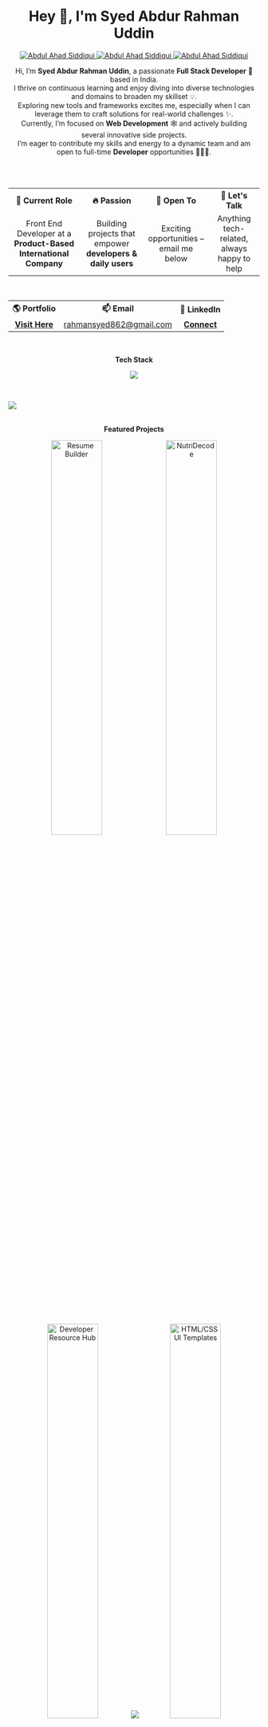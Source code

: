 <h1 align="center"> Hey 👋, I'm Syed Abdur Rahman Uddin </h1>

<p align="center">

  <a href="https://www.linkedin.com/in/abdulahadsiddiqui11/" target="_blank">
  <img border="0" alt="Abdul Ahad Siddiqui" src="https://img.icons8.com/doodle/40/000000/linkedin--v2.png"/>
  </a>

  <a href="mailto:abdulahadsiddiqui011@gmail.com" target="_blank">
  <img border="0" alt="Abdul Ahad Siddiqui" src="https://img.icons8.com/doodle/38/000000/gmail-new.png"/>
  </a>
  
  <a href="https://www.abdulahadsiddiqui.com/" target="_blank">
  <img border="0" alt="Abdul Ahad Siddiqui" src="https://img.icons8.com/doodle/40/null/internet--v1.png"/>
  </a>
  
</p>

<div align="center">
Hi, I’m <strong>Syed Abdur Rahman Uddin</strong>, a passionate <strong>Full Stack Developer</strong> 🚀 based in India.<br />
I thrive on continuous learning and enjoy diving into diverse technologies and domains to broaden my skillset 💡.<br />
Exploring new tools and frameworks excites me, especially when I can leverage them to craft solutions for real-world challenges ✨.<br />
Currently, I’m focused on <strong>Web Development</strong> 🕸️ and actively building several innovative side projects.<br />
I’m eager to contribute my skills and energy to a dynamic team and am open to full-time <strong>Developer</strong> opportunities 👨🏻‍💻.
</div>

<br><br>

<div align="center">

<table>
  <tr>
    <th>💼 Current Role</th>
    <th>🔥 Passion</th>
    <th>🤝 Open To</th>
    <th>💬 Let's Talk</th>
  </tr>
  <tr>
    <td align="center">Front End Developer at a <b>Product-Based International Company</b></td>
    <td align="center">Building projects that empower <b>developers & daily users</b></td>
    <td align="center">Exciting opportunities – email me below</td>
    <td align="center">Anything tech-related, always happy to help</td>
  </tr>
</table>

<br>

<table>
  <tr>
    <th>🌎 Portfolio</th>
    <th>📫 Email</th>
    <th>🔗 LinkedIn</th>
  </tr>
  <tr>
    <td align="center"><a href="https://www.google.com/"><b>Visit Here</b></a></td>
    <td align="center"><a href="mailto:rahmansyed862@gmail.com">rahmansyed862@gmail.com</a></td>
    <td align="center"><a href="https://www.linkedin.com/in/syedabdurrahmanuddin/"><b>Connect</b></a></td>
  </tr>
</table>

</div>

<br>

<div align="center">

**Tech Stack**
<p align="center">
  <img src="https://skillicons.dev/icons?i=html,css,js,react,nodejs,express,mongodb,git,github,vscode,figma,tailwind,bootstrap" />
</p>

</div>

<br>

<img src="https://user-images.githubusercontent.com/73097560/115834477-dbab4500-a447-11eb-908a-139a6edaec5c.gif"><br><br>

<div align="center">

**Featured Projects**
<p align="center">
  <a href="LIVE_LINK"><img src="https://github.com/user-attachments/assets/project-banner1.png" width="45%" alt="Resume Builder"/></a>
  <a href="LIVE_LINK"><img src="https://github.com/user-attachments/assets/project-banner2.png" width="45%" alt="NutriDecode"/></a>
</p>

<p align="center">
  <a href="LIVE_LINK"><img src="https://github.com/user-attachments/assets/project-banner3.png" width="45%" alt="Developer Resource Hub"/></a>
  <a href="LIVE_LINK"><img src="LIVE_LINK"><img src="https://github.com/user-attachments/assets/project-banner4.png" width="45%" alt="HTML/CSS UI Templates"/></a>
</p>

</div>

<br><br>

<div align="center">

**GitHub Analytics**

</div>

<div align="center">
<table>
<tr>
<td width="50%">

![Sanjeet's GitHub Stats](https://github-readme-stats.vercel.app/api?username=syedrahman24&show_icons=true&theme=tokyonight&hide_border=true&bg_color=0D1117&title_color=00D9FF&icon_color=00D9FF&text_color=FFFFFF)

</td>
<td width="50%">

![Top Languages](https://github-readme-stats.vercel.app/api/top-langs/?username=syedrahman24&layout=compact&theme=tokyonight&hide_border=true&bg_color=0D1117&title_color=00D9FF&text_color=FFFFFF)

</td>
</tr>
</table>

![GitHub Streak](https://github-readme-streak-stats.herokuapp.com/?user=sanjeetkotarya&theme=tokyonight&hide_border=true&background=0D1117&stroke=00D9FF&ring=00D9FF&fire=FF6B6B&currStreakLabel=00D9FF)

<br>

**🏆 GitHub Trophies**
<br><br>
![GitHub Trophies](https://github-profile-trophy.vercel.app/?username=syedrahman24&theme=tokyonight&no-frame=true&no-bg=true&margin-w=4&row=1)

</div>

<br><br>

<div align="center">

**📅 Contribution Heatmap**

<br>

[![Syed's github activity graph](https://github-readme-activity-graph.vercel.app/graph?username=syedrahman24&bg_color=0d1117&color=00f7ff&line=00f7ff&point=ffffff&area=true&hide_border=true)](https://github.com/ashutosh00710/github-readme-activity-graph)

</div>

<img src="https://user-images.githubusercontent.com/73097560/115834477-dbab4500-a447-11eb-908a-139a6edaec5c.gif"><br><br>


<p align="right">
  <!-- Komarev Profile Views -->
  <img src="https://komarev.com/ghpvc/?username=syedrahman24&label=Profile%20Views&color=0e75b6&style=for-the-badge" alt="syedrahman24" />
  <!-- Followers -->
  <a href="https://github.com/syedrahman24?tab=followers">
    <img src="https://img.shields.io/github/followers/syedrahman24?label=Followers&&style=for-the-badge&color=brightgreen" alt="GitHub followers" />
  </a>
  <!-- Stars -->
  <a href="https://github.com/syedrahman24">
    <img src="https://img.shields.io/github/stars/syedrahman24?label=Stars&&style=for-the-badge&color=yellow" alt="Total stars" />
  </a>
</p>


